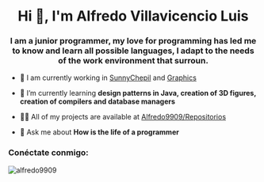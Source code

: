 <h1 align="center">Hi 👋, I'm Alfredo Villavicencio Luis</h1>
<h3 align="center">I am a junior programmer, my love for programming has led me to know and learn all possible languages, I adapt to the needs of the work environment that surroun.</h3>



- 🔭 I am currently working in [SunnyChepil](https://github.com/kevdany17/DataBaseMigrationSunnyChepil.git) and [Graphics](https://github.com/jorrgeCruz/graphics.git)

- 🌱 I’m currently learning **design patterns in Java, creation of 3D figures, creation of compilers and database managers**



- 👨‍💻 All of my projects are available at [Alfredo9909/Repositorios](https://github.com/Alfredo9909?tab=repositories)

- 💬  Ask me about **How is the life of a programmer**

<h3 align="left">Conéctate conmigo:</h3>


<p><img align="left" src="https://github-readme-stats.vercel.app/api/top-langs?username=alfredo9909&show_icons=true&locale=en&layout=compact" alt="alfredo9909" /></p>

>


